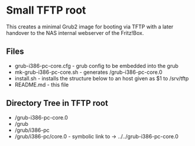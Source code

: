# Small TFTP root

This creates a minimal Grub2 image for booting via TFTP with a later handover to
the NAS internal webserver of the Fritz!Box.

## Files

 * grub-i386-pc-core.cfg - grub config to be embedded into the grub
 * mk-grub-i386-pc-core.sh - generates /grub-i386-pc-core.0
 * install.sh - installs the structure below to an host given as $1 to /srv/tftp
 * README.md - this file

## Directory Tree in TFTP root

 * /grub-i386-pc-core.0
 * /grub
 * /grub/i386-pc
 * /grub/i386-pc/core.0 - symbolic link to -> ../../grub-i386-pc-core.0



